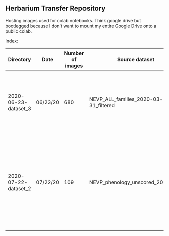 ## Herbarium Transfer Repository

Hosting images used for colab notebooks. Think google drive but bootlegged because I don't want to mount my entire Google Drive onto a public colab. 

Index:

| Directory | Date | Number of images | Source dataset | Misc. | 
| - | - | - | - | - | 
| 2020-06-23-dataset_3 | 06/23/20 | 680 | NEVP_ALL_families_2020-03-31_filtered | "Dataset 3". Images the model has never been trained on|
| 2020-07-22-dataset_2 | 07/22/20 | 109 | NEVP_phenology_unscored_20191206 | "Dataset 2". Images from families the model has been trained on, but never seen before properly | 